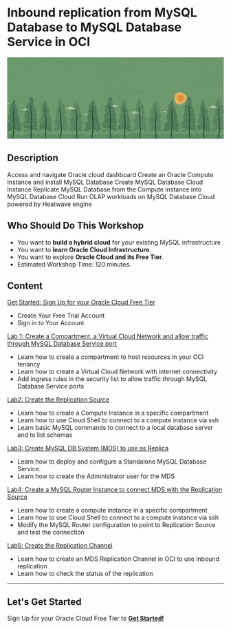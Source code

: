 # Inbound replication from MySQL Database to MySQL Database Service in OCI

![Oracle Workshop](images/banner.png)

## Description

Access and navigate Oracle cloud dashboard
Create an Oracle Compute Instance and install MySQL Database
Create MySQL Database Cloud Instance
Replicate MySQL Database from the Compute instance into MySQL Database Cloud
Run OLAP workloads on MySQL Database Cloud powered by Heatwave engine

## Who Should Do This Workshop
- You want to **build a hybrid cloud** for your existing MySQL infrastructure
- You want to **learn Oracle Cloud Infrastructure**.
- You want to explore **Oracle Cloud and its Free Tier**.
- Estimated Workshop Time: 120 minutes.

## Content

[Get Started: Sign Up for your Oracle Cloud Free Tier](Lab0/README.md)

- Create Your Free Trial Account
- Sign in to Your Account

[Lab 1: Create a Compartment, a Virtual Cloud Network and allow traffic through MySQL Database Service port](Lab1/Lab1.md)

- Learn how to create a compartment to host resources in your OCI tenancy
- Learn how to create a Virtual Cloud Network with internet connectivity
- Add ingress rules in the security list to allow traffic through MySQL Database Service ports

[Lab2: Create the Replication Source](Lab2/Lab2.md)

- Learn how to create a Compute Instance in a specific compartment
- Learn how to use Cloud Shell to connect to a compute instance via ssh
- Learn basic MySQL commands to connect to a local database server and to list schemas


[Lab3: Create MySQL DB System (MDS) to use as Replica](Lab3/Lab3.md)

- Learn how to deploy and configure a Standalone MySQL Database Service.
- Learn how to create the Administrator user for the MDS

[Lab4: Create a MySQL Router Instance to connect MDS with the Replication Source](Lab4/Lab4.md)

- Learn how to create a compute instance in a specific compartment
- Learn how to use Cloud Shell to connect to a compute instance via ssh
- Modify the MySQL Router configuration to point to Replication Source and test the connection

[Lab5: Create the Replication Channel](Lab5/Lab5.md)

- Learn how to create an MDS Replication Channel in OCI to use inbound replication
- Learn how to check the status of the replication

---

## Let's Get Started

Sign Up for your Oracle Cloud Free Tier to [**Get Started!**](./Lab0/README.md)



